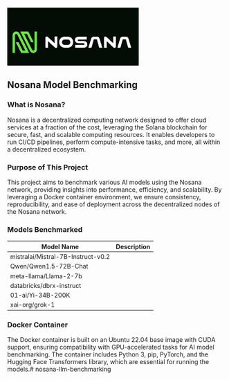 

![Nosana Logo](img/nosana_logo.png)
## Nosana Model Benchmarking


### What is Nosana?

Nosana is a decentralized computing network designed to offer cloud services at a fraction of the cost, leveraging the Solana blockchain for secure, fast, and scalable computing resources. It enables developers to run CI/CD pipelines, perform compute-intensive tasks, and more, all within a decentralized ecosystem.


### Purpose of This Project

This project aims to benchmark various AI models using the Nosana network, providing insights into performance, efficiency, and scalability. By leveraging a Docker container environment, we ensure consistency, reproducibility, and ease of deployment across the decentralized nodes of the Nosana network.


### Models Benchmarked
| Model Name | Description |
|------------|-------------|
| mistralai/Mistral-7B-Instruct-v0.2 |  |
| Qwen/Qwen1.5-72B-Chat |  |
| meta-llama/Llama-2-7b |  |
| databricks/dbrx-instruct |  |
| 01-ai/Yi-34B-200K |  |
| xai-org/grok-1 | |



### Docker Container

The Docker container is built on an Ubuntu 22.04 base image with CUDA support, ensuring compatibility with GPU-accelerated tasks for AI model benchmarking. The container includes Python 3, pip, PyTorch, and the Hugging Face Transformers library, which are essential for running the models.# nosana-llm-benchmarking
